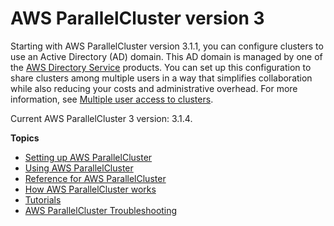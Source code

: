 # AWS ParallelCluster version 3<a name="parallelcluster-version-3"></a>

Starting with AWS ParallelCluster version 3\.1\.1, you can configure clusters to use an Active Directory \(AD\) domain\. This AD domain is managed by one of the [AWS Directory Service](https://aws.amazon.com/directoryservice/) products\. You can set up this configuration to share clusters among multiple users in a way that simplifies collaboration while also reducing your costs and administrative overhead\. For more information, see [Multiple user access to clusters](multi-user-v3.md)\.

Current AWS ParallelCluster 3 version: 3\.1\.4\.

**Topics**
+ [Setting up AWS ParallelCluster](install-v3.md)
+ [Using AWS ParallelCluster](using-parallelcluster-v3.md)
+ [Reference for AWS ParallelCluster](reference-version-3.md)
+ [How AWS ParallelCluster works](functional-v3.md)
+ [Tutorials](tutorials-v3.md)
+ [AWS ParallelCluster Troubleshooting](troubleshooting-v3.md)